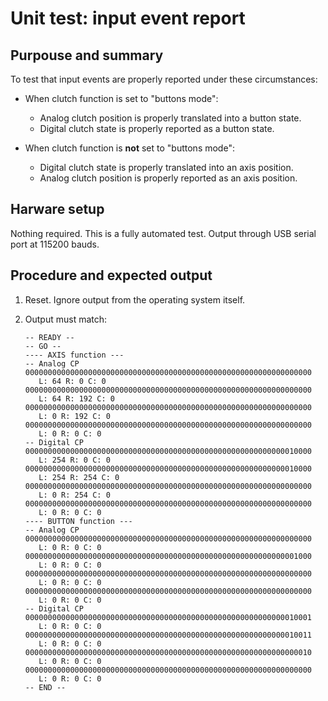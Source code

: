 # Unit test: input event report

## Purpouse and summary

To test that input events are properly reported under these circumstances:

- When clutch function is set to "buttons mode":
  - Analog clutch position is properly translated into a button state.
  - Digital clutch state is properly reported as a button state.

- When clutch function is **not** set to "buttons mode":
  - Digital clutch state is properly translated into an axis position.
  - Analog clutch position is properly reported as an axis position.

## Harware setup

Nothing required. This is a fully automated test.
Output through USB serial port at 115200 bauds.

## Procedure and expected output

1. Reset. Ignore output from the operating system itself.
2. Output must match:

   ```text
   -- READY --
   -- GO --
   ---- AXIS function ---
   -- Analog CP
   0000000000000000000000000000000000000000000000000000000000000000
      L: 64 R: 0 C: 0
   0000000000000000000000000000000000000000000000000000000000000000
      L: 64 R: 192 C: 0
   0000000000000000000000000000000000000000000000000000000000000000
      L: 0 R: 192 C: 0
   0000000000000000000000000000000000000000000000000000000000000000
      L: 0 R: 0 C: 0
   -- Digital CP
   0000000000000000000000000000000000000000000000000000000000010000
      L: 254 R: 0 C: 0
   0000000000000000000000000000000000000000000000000000000000010000
      L: 254 R: 254 C: 0
   0000000000000000000000000000000000000000000000000000000000000000
      L: 0 R: 254 C: 0
   0000000000000000000000000000000000000000000000000000000000000000
      L: 0 R: 0 C: 0
   ---- BUTTON function ---
   -- Analog CP
   0000000000000000000000000000000000000000000000000000000000000000
      L: 0 R: 0 C: 0
   0000000000000000000000000000000000000000000000000000000000001000
      L: 0 R: 0 C: 0
   0000000000000000000000000000000000000000000000000000000000000000
      L: 0 R: 0 C: 0
   0000000000000000000000000000000000000000000000000000000000000000
      L: 0 R: 0 C: 0
   -- Digital CP
   0000000000000000000000000000000000000000000000000000000000010001
      L: 0 R: 0 C: 0
   0000000000000000000000000000000000000000000000000000000000010011
      L: 0 R: 0 C: 0
   0000000000000000000000000000000000000000000000000000000000000010
      L: 0 R: 0 C: 0
   0000000000000000000000000000000000000000000000000000000000000000
      L: 0 R: 0 C: 0
   -- END --  
   ```
